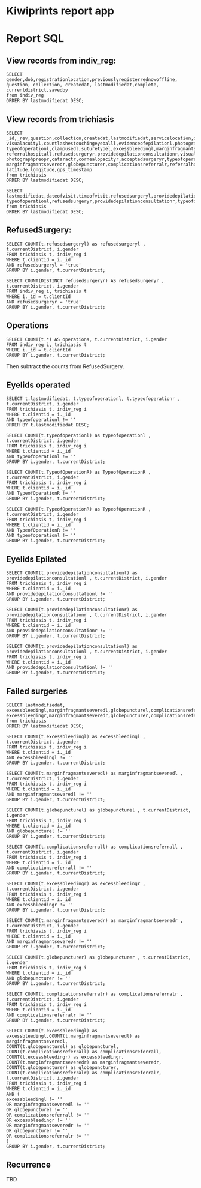 # Kiwiprints report app

# Report SQL

## View records from indiv_reg:

    SELECT gender,dob,registrationlocation,previouslyregisterrednowoffline, question, collection, createdat, lastmodifiedat,complete, currentdistrict,savedby
    from indiv_reg
    ORDER BY lastmodifiedat DESC;

## View records from trichiasis

    SELECT _id,_rev,question,collection,createdat,lastmodifiedat,servicelocation,dateofvisit,timeofvisit,refusedsurgeryl,providedepilationconsultationl,
    visualacuityl,countlashestouchingeyeballl,evidenceofepilationl,photographpreopl,cataractl,cornealopacityl,acceptedsurgeryl,
    typeofoperationl,clampusedl,suturetypel,excessbleedingl,marginfragmantseveredl,globepuncturel,complicationsreferrall,
    referralhospitall,refusedsurgeryr,providedepilationconsultationr,visualacuityr,countlashestouchingeyeballr,evidenceofepilationr,
    photographpreopr,cataractr,cornealopacityr,acceptedsurgeryr,typeofoperationr,clampusedr,suturetyper,excessbleedingr,
    marginfragmantseveredr,globepuncturer,complicationsreferralr,referralhospitalr,complete,currentdistrict,savedby,clientid,
    latitude,longitude,gps_timestamp
    from trichiasis
    ORDER BY lastmodifiedat DESC;

    SELECT lastmodifiedat,dateofvisit,timeofvisit,refusedsurgeryl,providedepilationconsultationl,
    typeofoperationl,refusedsurgeryr,providedepilationconsultationr,typeofoperationr,currentdistrict
    from trichiasis
    ORDER BY lastmodifiedat DESC;

## RefusedSurgery:

    SELECT COUNT(t.refusedsurgeryl) as refusedsurgeryl , t.currentDistrict, i.gender
    FROM trichiasis t, indiv_reg i
    WHERE t.clientid = i._id
    AND refusedsurgeryl = 'true'
    GROUP BY i.gender, t.currentDistrict;

    SELECT COUNT(DISTINCT refusedsurgeryr) AS refusedsurgeryr , t.currentDistrict, i.gender
    FROM indiv_reg i, trichiasis t
    WHERE i._id = t.clientId
    AND refusedsurgeryr = 'true'
    GROUP BY i.gender, t.currentDistrict;

## Operations

    SELECT COUNT(t.*) AS operations, t.currentDistrict, i.gender
    FROM indiv_reg i, trichiasis t
    WHERE i._id = t.clientId
    GROUP BY i.gender, t.currentDistrict;

Then subtract the counts from RefusedSurgery.

## Eyelids operated

    SELECT t.lastmodifiedat, t.typeofoperationl, t.typeofoperationr , t.currentDistrict, i.gender
    FROM trichiasis t, indiv_reg i
    WHERE t.clientid = i._id
    AND typeofoperationl != ''
    ORDER BY t.lastmodifiedat DESC;

    SELECT COUNT(t.typeofoperationl) as typeofoperationl , t.currentDistrict, i.gender
    FROM trichiasis t, indiv_reg i
    WHERE t.clientid = i._id
    AND typeofoperationl != ''
    GROUP BY i.gender, t.currentDistrict;

    SELECT COUNT(t.TypeofOperationR) as TypeofOperationR , t.currentDistrict, i.gender
    FROM trichiasis t, indiv_reg i
    WHERE t.clientid = i._id
    AND TypeofOperationR != ''
    GROUP BY i.gender, t.currentDistrict;

    SELECT COUNT(t.TypeofOperationR) as TypeofOperationR , t.currentDistrict, i.gender
    FROM trichiasis t, indiv_reg i
    WHERE t.clientid = i._id
    AND TypeofOperationR != ''
    AND typeofoperationl != ''
    GROUP BY i.gender, t.currentDistrict;

## Eyelids Epilated

    SELECT COUNT(t.providedepilationconsultationl) as providedepilationconsultationl , t.currentDistrict, i.gender
    FROM trichiasis t, indiv_reg i
    WHERE t.clientid = i._id
    AND providedepilationconsultationl != ''
    GROUP BY i.gender, t.currentDistrict;

    SELECT COUNT(t.providedepilationconsultationr) as providedepilationconsultationr , t.currentDistrict, i.gender
    FROM trichiasis t, indiv_reg i
    WHERE t.clientid = i._id
    AND providedepilationconsultationr != ''
    GROUP BY i.gender, t.currentDistrict;

    SELECT COUNT(t.providedepilationconsultationl) as providedepilationconsultationl , t.currentDistrict, i.gender
    FROM trichiasis t, indiv_reg i
    WHERE t.clientid = i._id
    AND providedepilationconsultationl != ''
    GROUP BY i.gender, t.currentDistrict;

## Failed surgeries

    SELECT lastmodifiedat,
    excessbleedingl,marginfragmantseveredl,globepuncturel,complicationsreferrall,
    excessbleedingr,marginfragmantseveredr,globepuncturer,complicationsreferralr
    from trichiasis
    ORDER BY lastmodifiedat DESC;

    SELECT COUNT(t.excessbleedingl) as excessbleedingl , t.currentDistrict, i.gender
    FROM trichiasis t, indiv_reg i
    WHERE t.clientid = i._id
    AND excessbleedingl != ''
    GROUP BY i.gender, t.currentDistrict;

    SELECT COUNT(t.marginfragmantseveredl) as marginfragmantseveredl , t.currentDistrict, i.gender
    FROM trichiasis t, indiv_reg i
    WHERE t.clientid = i._id
    AND marginfragmantseveredl != ''
    GROUP BY i.gender, t.currentDistrict;

    SELECT COUNT(t.globepuncturel) as globepuncturel , t.currentDistrict, i.gender
    FROM trichiasis t, indiv_reg i
    WHERE t.clientid = i._id
    AND globepuncturel != ''
    GROUP BY i.gender, t.currentDistrict;

    SELECT COUNT(t.complicationsreferrall) as complicationsreferrall , t.currentDistrict, i.gender
    FROM trichiasis t, indiv_reg i
    WHERE t.clientid = i._id
    AND complicationsreferrall != ''
    GROUP BY i.gender, t.currentDistrict;

    SELECT COUNT(t.excessbleedingr) as excessbleedingr , t.currentDistrict, i.gender
    FROM trichiasis t, indiv_reg i
    WHERE t.clientid = i._id
    AND excessbleedingr != ''
    GROUP BY i.gender, t.currentDistrict;

    SELECT COUNT(t.marginfragmantseveredr) as marginfragmantseveredr , t.currentDistrict, i.gender
    FROM trichiasis t, indiv_reg i
    WHERE t.clientid = i._id
    AND marginfragmantseveredr != ''
    GROUP BY i.gender, t.currentDistrict;

    SELECT COUNT(t.globepuncturer) as globepuncturer , t.currentDistrict, i.gender
    FROM trichiasis t, indiv_reg i
    WHERE t.clientid = i._id
    AND globepuncturer != ''
    GROUP BY i.gender, t.currentDistrict;

    SELECT COUNT(t.complicationsreferralr) as complicationsreferralr , t.currentDistrict, i.gender
    FROM trichiasis t, indiv_reg i
    WHERE t.clientid = i._id
    AND complicationsreferralr != ''
    GROUP BY i.gender, t.currentDistrict;

    SELECT COUNT(t.excessbleedingl) as excessbleedingl,COUNT(t.marginfragmantseveredl) as marginfragmantseveredl,
    COUNT(t.globepuncturel) as globepuncturel,
    COUNT(t.complicationsreferrall) as complicationsreferrall,
    COUNT(t.excessbleedingr) as excessbleedingr,
    COUNT(t.marginfragmantseveredr) as marginfragmantseveredr,
    COUNT(t.globepuncturer) as globepuncturer,
    COUNT(t.complicationsreferralr) as complicationsreferralr,
    t.currentDistrict, i.gender
    FROM trichiasis t, indiv_reg i
    WHERE t.clientid = i._id
    AND (
    excessbleedingl != ''
    OR marginfragmantseveredl != ''
    OR globepuncturel != ''
    OR complicationsreferrall != ''
    OR excessbleedingr != ''
    OR marginfragmantseveredr != ''
    OR globepuncturer != ''
    OR complicationsreferralr != ''
    )
    GROUP BY i.gender, t.currentDistrict;

## Recurrence

  TBD
